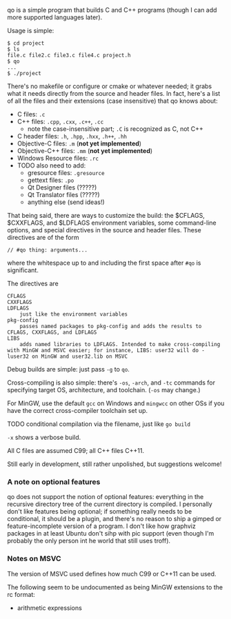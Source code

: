 qo is a simple program that builds C and C++ programs (though I can add more supported languages later).

Usage is simple:

```
$ cd project
$ ls
file.c file2.c file3.c file4.c project.h
$ qo
...
$ ./project
```

There's no makefile or configure or cmake or whatever needed; it grabs what it needs directly from the source and header files. In fact, here's a list of all the files and their extensions (case insensitive) that qo knows about:

* C files: `.c`
* C++ files: `.cpp`, `.cxx`, `.c++`, `.cc`
	* note the case-insensitive part; `.C` is recognized as C, not C++
* C header files: `.h`, `.hpp`, `.hxx`, `.h++`, `.hh`
* Objective-C files: `.m` (**not yet implemented**)
* Objective-C++ files: `.mm` (**not yet implemented**)
* Windows Resource files: `.rc`
* TODO also need to add:
	* gresource files: `.gresource`
	* gettext files: `.po`
	* Qt Designer files (?????)
	* Qt Translator files (?????)
	* anything else (send ideas!)

That being said, there are ways to customize the build: the $CFLAGS, $CXXFLAGS, and $LDFLAGS environment variables, some command-line options, and special directives in the source and header files. These directives are of the form

```
// #qo thing: arguments...
```

where the whitespace up to and including the first space after `#qo` is significant.

The directives are

```
CFLAGS
CXXFLAGS
LDFLAGS
	just like the environment variables
pkg-config
	passes named packages to pkg-config and adds the results to CFLAGS, CXXFLAGS, and LDFLAGS
LIBS
	adds named libraries to LDFLAGS. Intended to make cross-compiling with MinGW and MSVC easier; for instance, LIBS: user32 will do -luser32 on MinGW and user32.lib on MSVC
```

Debug builds are simple: just pass `-g` to `qo`.

Cross-compiling is also simple: there's `-os`, `-arch`, and `-tc` commands for specifying target OS, architecture, and toolchain. (`-os` may change.)

For MinGW, use the default `gcc` on Windows and `mingwcc` on other OSs if you have the correct cross-compiler toolchain set up.

TODO conditional compilation via the filename, just like `go build`

`-x` shows a verbose build.

All C files are assumed C99; all C++ files C++11.

Still early in development, still rather unpolished, but suggestions welcome!

### A note on optional features
qo does not support the notion of optional features: everything in the recursive directory tree of the current directory is compiled. I personally don't like features being optional; if something really needs to be conditional, it should be a plugin, and there's no reason to ship a gimped or feature-incomplete version of a program. I don't like how graphviz packages in at least Ubuntu don't sihp with pic support (even though I'm probably the only person int he world that still uses troff).

### Notes on MSVC
The version of MSVC used defines how much C99 or C++11 can be used.

The following seem to be undocumented as being MinGW extensions to the rc format:
- arithmetic expressions
